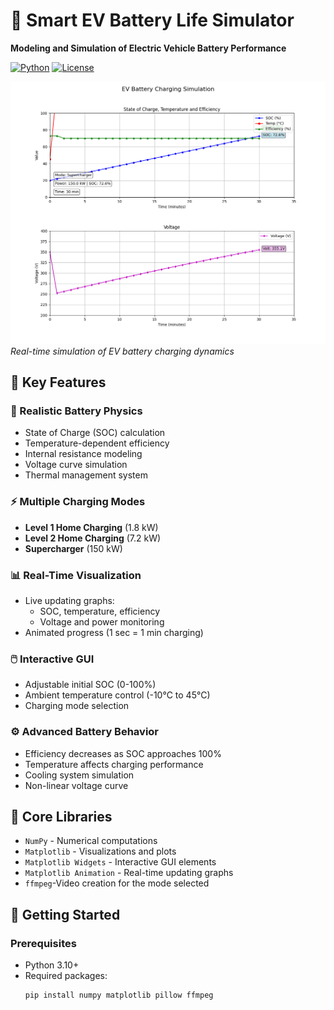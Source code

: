


   # 🔋 Smart EV Battery Life Simulator  
**Modeling and Simulation of Electric Vehicle Battery Performance**  

[![Python](https://img.shields.io/badge/Python-3.10%2B-blue.svg)](https://python.org)
[![License](https://img.shields.io/badge/License-MIT-green.svg)](LICENSE)

![Simulation Demo](simulation_frames/final_state_20250615_150551.png)  
*Real-time simulation of EV battery charging dynamics*

## 🌟 Key Features

### 🔬 Realistic Battery Physics
- State of Charge (SOC) calculation
- Temperature-dependent efficiency
- Internal resistance modeling
- Voltage curve simulation
- Thermal management system

### ⚡ Multiple Charging Modes
- **Level 1 Home Charging** (1.8 kW)
- **Level 2 Home Charging** (7.2 kW)
- **Supercharger** (150 kW)

### 📊 Real-Time Visualization
- Live updating graphs:
  - SOC, temperature, efficiency
  - Voltage and power monitoring
- Animated progress (1 sec = 1 min charging)

### 🖱️ Interactive GUI
- Adjustable initial SOC (0-100%)
- Ambient temperature control (-10°C to 45°C)
- Charging mode selection

### ⚙️ Advanced Battery Behavior
- Efficiency decreases as SOC approaches 100%
- Temperature affects charging performance
- Cooling system simulation
- Non-linear voltage curve

## 🧰 Core Libraries
- `NumPy` - Numerical computations
- `Matplotlib` - Visualizations and plots
- `Matplotlib Widgets` - Interactive GUI elements
- `Matplotlib Animation` - Real-time updating graphs
- `ffmpeg`-Video creation for the mode selected

## 🚀 Getting Started

### Prerequisites
- Python 3.10+
- Required packages:  
  ```bash
  pip install numpy matplotlib pillow ffmpeg
